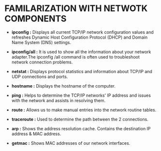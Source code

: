 # FAMILARIZATION WITH NETWOTK COMPONENTS

- **ipconfig :** Displays all current TCP/IP network configuration values and refreshes Dynamic Host Configuration Protocol (DHCP) and Domain Name System (DNS) settings.

- **ipconfig/all :** It is used to show all the information about your network adapter.The ipconfig /all command is often used to troubleshoot network connection problems.


- **netstat :** Displays protocol statistics and information about TCP/IP and UDP connections and ports.

- **hostname :** Displays the hostname of the computer.

- **ping :** Helps to determine the TCP/IP networks' IP address and issues with the network and assists in resolving them.

- **route :** Allows us to make manual entries into the network routine tables.

- **traceroute :** Used to determine the path between the 2 connections.

- **arp :** Shows the address resolution cache. Contains the destination IP address & MAC address.

- **getmac :** Shows MAC addresses of our network interfaces.